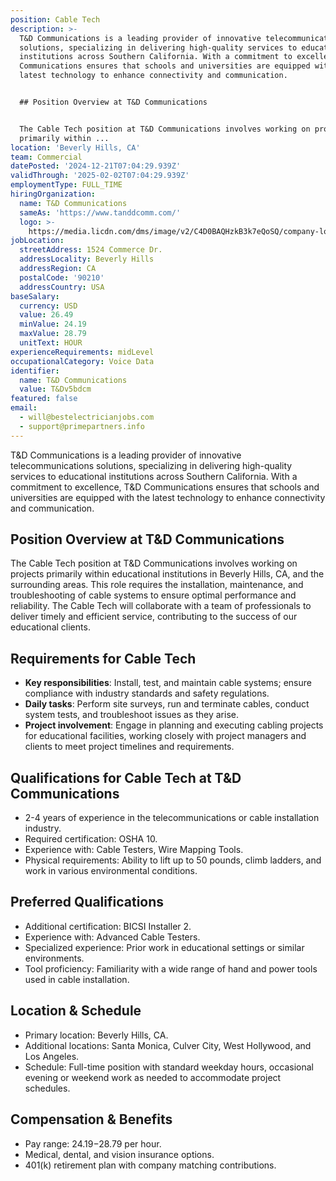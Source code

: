 ```yaml
---
position: Cable Tech
description: >-
  T&D Communications is a leading provider of innovative telecommunications
  solutions, specializing in delivering high-quality services to educational
  institutions across Southern California. With a commitment to excellence, T&D
  Communications ensures that schools and universities are equipped with the
  latest technology to enhance connectivity and communication.


  ## Position Overview at T&D Communications


  The Cable Tech position at T&D Communications involves working on projects
  primarily within ...
location: 'Beverly Hills, CA'
team: Commercial
datePosted: '2024-12-21T07:04:29.939Z'
validThrough: '2025-02-02T07:04:29.939Z'
employmentType: FULL_TIME
hiringOrganization:
  name: T&D Communications
  sameAs: 'https://www.tanddcomm.com/'
  logo: >-
    https://media.licdn.com/dms/image/v2/C4D0BAQHzkB3k7eQoSQ/company-logo_200_200/company-logo_200_200/0/1631320385872?e=2147483647&v=beta&t=nuFy5lrwqoCuQ6_2P8hO_EwhwJlnndzcbM7ZPSfdKlM
jobLocation:
  streetAddress: 1524 Commerce Dr.
  addressLocality: Beverly Hills
  addressRegion: CA
  postalCode: '90210'
  addressCountry: USA
baseSalary:
  currency: USD
  value: 26.49
  minValue: 24.19
  maxValue: 28.79
  unitText: HOUR
experienceRequirements: midLevel
occupationalCategory: Voice Data
identifier:
  name: T&D Communications
  value: T&Dv5bdcm
featured: false
email:
  - will@bestelectricianjobs.com
  - support@primepartners.info
---
```




T&D Communications is a leading provider of innovative telecommunications solutions, specializing in delivering high-quality services to educational institutions across Southern California. With a commitment to excellence, T&D Communications ensures that schools and universities are equipped with the latest technology to enhance connectivity and communication.

## Position Overview at T&D Communications

The Cable Tech position at T&D Communications involves working on projects primarily within educational institutions in Beverly Hills, CA, and the surrounding areas. This role requires the installation, maintenance, and troubleshooting of cable systems to ensure optimal performance and reliability. The Cable Tech will collaborate with a team of professionals to deliver timely and efficient service, contributing to the success of our educational clients.

## Requirements for Cable Tech

- **Key responsibilities**: Install, test, and maintain cable systems; ensure compliance with industry standards and safety regulations.
- **Daily tasks**: Perform site surveys, run and terminate cables, conduct system tests, and troubleshoot issues as they arise.
- **Project involvement**: Engage in planning and executing cabling projects for educational facilities, working closely with project managers and clients to meet project timelines and requirements.

## Qualifications for Cable Tech at T&D Communications

- 2-4 years of experience in the telecommunications or cable installation industry.
- Required certification: OSHA 10.
- Experience with: Cable Testers, Wire Mapping Tools.
- Physical requirements: Ability to lift up to 50 pounds, climb ladders, and work in various environmental conditions.

## Preferred Qualifications

- Additional certification: BICSI Installer 2.
- Experience with: Advanced Cable Testers.
- Specialized experience: Prior work in educational settings or similar environments.
- Tool proficiency: Familiarity with a wide range of hand and power tools used in cable installation.

## Location & Schedule

- Primary location: Beverly Hills, CA.
- Additional locations: Santa Monica, Culver City, West Hollywood, and Los Angeles.
- Schedule: Full-time position with standard weekday hours, occasional evening or weekend work as needed to accommodate project schedules.

## Compensation & Benefits

- Pay range: $24.19-$28.79 per hour.
- Medical, dental, and vision insurance options.
- 401(k) retirement plan with company matching contributions.
